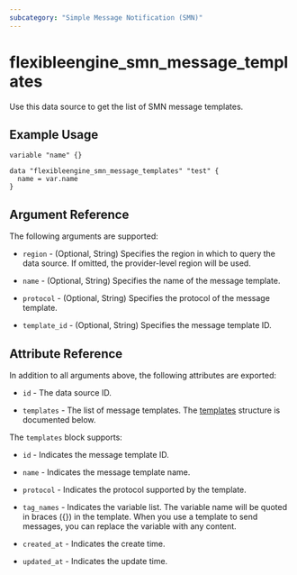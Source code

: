 ```yaml
---
subcategory: "Simple Message Notification (SMN)"
---
```


# flexibleengine_smn_message_templates

Use this data source to get the list of SMN message templates.

## Example Usage

```hcl
variable "name" {}

data "flexibleengine_smn_message_templates" "test" {
  name = var.name
}
```

## Argument Reference

The following arguments are supported:

* `region` - (Optional, String) Specifies the region in which to query the data source. 
  If omitted, the provider-level region will be used.

* `name` - (Optional, String) Specifies the name of the message template.

* `protocol` - (Optional, String) Specifies the protocol of the message template.

* `template_id` - (Optional, String) Specifies the message template ID.

## Attribute Reference

In addition to all arguments above, the following attributes are exported:

* `id` - The data source ID.

* `templates` - The list of message templates. 
  The [templates](#SmnMessageTemplate_MessageTemplate) structure is documented below.

<a name="SmnMessageTemplate_MessageTemplate"></a>
The `templates` block supports:

* `id` - Indicates the message template ID.

* `name` - Indicates the message template name.

* `protocol` - Indicates the protocol supported by the template.

* `tag_names` - Indicates the variable list. The variable name will be quoted in braces ({}) in the template. 
  When you use a template to send messages, you can replace the variable with any content.

* `created_at` - Indicates the create time.

* `updated_at` - Indicates the update time.
